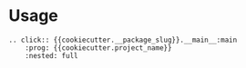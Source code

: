 # Usage

```{eval-rst}
.. click:: {{cookiecutter.__package_slug}}.__main__:main
    :prog: {{cookiecutter.project_name}}
    :nested: full
```
